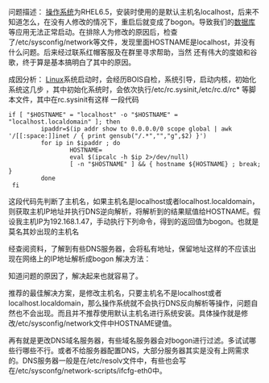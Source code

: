 问题描述：
[操作系统](http://lib.csdn.net/base/operatingsystem)为RHEL6.5，安装时使用的是默认主机名localhost，后来不知道怎么，在没有人修改的情况下，重启后就变成了bogon。导致我们的[数据库](http://lib.csdn.net/base/mysql)等应用无法正常启动。在排除人为修改的原因后，检查了/etc/sysconfig/network等文件，发现里面HOSTNAME是localhost，并没有什么问题。后来经过联系红帽客服及在群里寻求帮助，当然 还有伟大的度娘和谷歌，终于算是基本搞明白了其中的原因。

成因分析：
[Linux](http://lib.csdn.net/base/linux)系统启动时，会经历BOIS自检，系统引导，启动内核，初始化系统这几步 ，其中初始化系统时，会依次执行/etc/rc.sysinit,/etc/rc.d/rc* 等脚本文件，其中在rc.sysinit有这样 一段代码

```
if [ "$HOSTNAME" = "localhost" -o "$HOSTNAME" = "localhost.localdomain" ]; then  
         ipaddr=$(ip addr show to 0.0.0.0/0 scope global | awk '/[[:space:]]inet / { print gensub("/.*","","g",$2) }')  
         for ip in $ipaddr ; do  
                 HOSTNAME=  
                 eval $(ipcalc -h $ip 2>/dev/null)  
                 [ -n "$HOSTNAME" ] && { hostname ${HOSTNAME} ; break; }  
         done  
 fi  
```
这段代码先判断了主机名，如果主机名是localhost或者localhost.localdomain，则获取主机IP地址并执行DNS逆向解析，将解析到的结果赋值给HOSTNAME。假设我主机IP为192.168.1.47，手动执行下列命令，得到的返回值为bogon。也就是莫名其妙出现的主机名

经查阅资料，了解到有些DNS服务器，会将私有地址，保留地址这样的不应该出现在网络上的IP地址解析成bogon
解决方法：

知道问题的原因了，解决起来也就容易了。

推荐的最佳解决方案，是修改主机名，只要主机名不是localhost或者localhost.localdomain，那么操作系统就不会执行DNS反向解析等操作，问题自然也不会出现。而且并不推荐使用默认主机名进行系统安装。具体操作就是修改/etc/sysconfig/network文件中HOSTNAME键值。

再有就是更改DNS域名服务器，有些域名服务器会对bogon进行过滤。多试试哪些行哪些不行。或者不给服务器配置DNS，大部分服务器其实是没有上网需求的。DNS服务器一般是在/etc/resolv文件中，有些也会写在/etc/sysconfg/network-scripts/ifcfg-eth0中。
